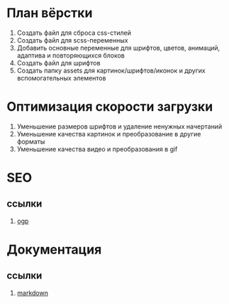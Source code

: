 # План вёрстки
1) Создать файл для сброса css-стилей
2) Создать файл для scss-переменных
3) Добавить основные переменные для шрифтов, цветов, анимаций, адаптива и повторяющихся блоков
5) Создать файл для шрифтов
6) Создать папку assets для картинок/шрифтов/иконок и других вспомогательных элементов

# Оптимизация скорости загрузки
1) Уменьшение размеров шрифтов и удаление ненужных начертаний
2) Уменьшение качества картинок и преобразование в другие форматы
3) Уменьшение качества видео и преобразования в gif

# SEO
## ссылки
1) [ogp](https://ogp.me/)

# Документация
## ссылки
1) [markdown](https://github.com/sandino/Markdown-Cheatsheet/blob/master/README.md)
